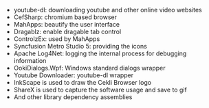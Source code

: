 * youtube-dl: downloading youtube and other online video websites
* CefSharp: chromium based browser
* MahApps: beautify the user interface
* Dragablz: enable dragable tab control
* ControlzEx: used by MahApps
* Syncfusion Metro Studio 5: providing the icons
* Apache Log4Net: logging the internal process for debugging information
* OokiDialogs.Wpf: Windows standard dialogs wrapper
* Youtube Downloader: youtube-dl wrapper
* InkScape is used to draw the Cekli Browser logo
* ShareX is used to capture the software usage and save to gif
* And other library dependency assemblies